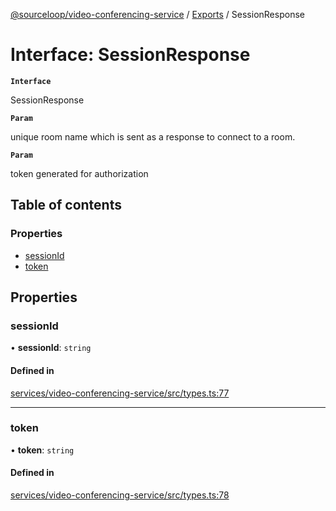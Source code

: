 [@sourceloop/video-conferencing-service](../README.md) / [Exports](../modules.md) / SessionResponse

# Interface: SessionResponse

**`Interface`**

SessionResponse

**`Param`**

unique room name which is sent as a response to connect to a room.

**`Param`**

token generated for authorization

## Table of contents

### Properties

- [sessionId](SessionResponse.md#sessionid)
- [token](SessionResponse.md#token)

## Properties

### sessionId

• **sessionId**: `string`

#### Defined in

[services/video-conferencing-service/src/types.ts:77](https://github.com/sourcefuse/loopback4-microservice-catalog/blob/53060ad88/services/video-conferencing-service/src/types.ts#L77)

___

### token

• **token**: `string`

#### Defined in

[services/video-conferencing-service/src/types.ts:78](https://github.com/sourcefuse/loopback4-microservice-catalog/blob/53060ad88/services/video-conferencing-service/src/types.ts#L78)
